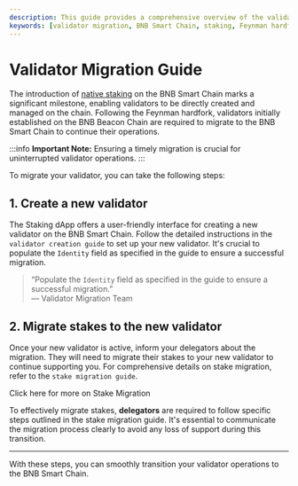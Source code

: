 ```yaml
---
description: This guide provides a comprehensive overview of the validator migration process from the BNB Beacon Chain to the BNB Smart Chain, highlighting critical steps and important links.
keywords: [validator migration, BNB Smart Chain, staking, Feynman hardfork, validator creation, stake migration]
---
```


# Validator Migration Guide

The introduction of [native staking](https://github.com/bnb-chain/BEPs/blob/master/BEPs/BEP294.md) on the BNB Smart Chain marks a significant milestone, enabling validators to be directly created and managed on the chain. Following the Feynman hardfork, validators initially established on the BNB Beacon Chain are required to migrate to the BNB Smart Chain to continue their operations.

:::info
**Important Note:** Ensuring a timely migration is crucial for uninterrupted validator operations.
:::

To migrate your validator, you can take the following steps:

## 1. Create a new validator

The Staking dApp offers a user-friendly interface for creating a new validator on the BNB Smart Chain. Follow the detailed instructions in the `validator creation guide` to set up your new validator. It's crucial to populate the `Identity` field as specified in the guide to ensure a successful migration.

> “Populate the `Identity` field as specified in the guide to ensure a successful migration.”  
> — Validator Migration Team

## 2. Migrate stakes to the new validator

Once your new validator is active, inform your delegators about the migration. They will need to migrate their stakes to your new validator to continue supporting you. For comprehensive details on stake migration, refer to the `stake migration guide`.


Click here for more on Stake Migration

To effectively migrate stakes, **delegators** are required to follow specific steps outlined in the stake migration guide. It's essential to communicate the migration process clearly to avoid any loss of support during this transition.



--- 

With these steps, you can smoothly transition your validator operations to the BNB Smart Chain.